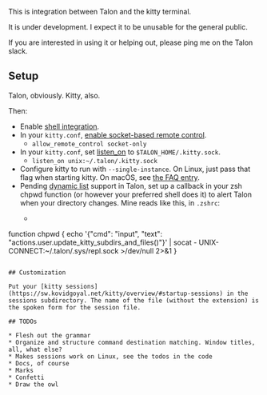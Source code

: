 This is integration between Talon and the kitty terminal.

It is under development. I expect it to be unusable for the general public.

If you are interested in using it or helping out, please ping me on the Talon slack.

## Setup

Talon, obviously. Kitty, also.

Then:

* Enable [shell integration](https://sw.kovidgoyal.net/kitty/shell-integration/).
* In your `kitty.conf`, [enable socket-based remote control](https://sw.kovidgoyal.net/kitty/conf/#opt-kitty.allow_remote_control).
  - `allow_remote_control socket-only`
* In your `kitty.conf`, set [listen_on](https://sw.kovidgoyal.net/kitty/conf/#opt-kitty.listen_on) to `$TALON_HOME/.kitty.sock`.
  - `listen_on unix:~/.talon/.kitty.sock`
* Configure kitty to run with `--single-instance`. On Linux, just pass that flag when starting kitty. On macOS, see [the FAQ entry](https://sw.kovidgoyal.net/kitty/faq/#how-do-i-specify-command-line-options-for-kitty-on-macos).
* Pending [dynamic list](https://github.com/talonvoice/talon/issues/625) support in Talon, set up a callback in your zsh chpwd function (or however your preferred shell does it) to alert Talon when your directory changes. Mine reads like this, in `.zshrc`:
  - ```
function chpwd {
    echo '{"cmd": "input", "text": "actions.user.update_kitty_subdirs_and_files()"}' | socat - UNIX-CONNECT:~/.talon/.sys/repl.sock >/dev/null 2>&1
}
```

## Customization

Put your [kitty sessions](https://sw.kovidgoyal.net/kitty/overview/#startup-sessions) in the sessions subdirectory. The name of the file (without the extension) is the spoken form for the session file.

## TODOs

* Flesh out the grammar
* Organize and structure command destination matching. Window titles, all, what else?
* Makes sessions work on Linux, see the todos in the code
* Docs, of course
* Marks
* Confetti
* Draw the owl
